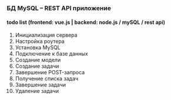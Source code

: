 ### БД MySQL – REST API приложение

#### todo list (frontend: vue.js | backend: node.js / mySQL / rest api)

1. Инициализация сервера
2. Настройка роутера
3. Установка MySQL
4. Подключение к базе данных
5. Создание модели
6. Создание задачи
7. Завершение POST-запроса
8. Получение списка задач
9. Завершение задачи
10. Удаление задачи